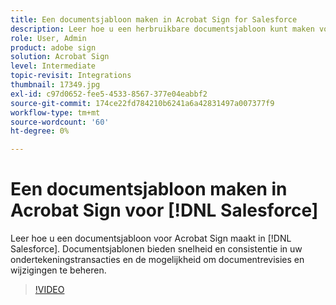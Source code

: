 ```yaml
---
title: Een documentsjabloon maken in Acrobat Sign for Salesforce
description: Leer hoe u een herbruikbare documentsjabloon kunt maken voor snelheid en consistentie
role: User, Admin
product: adobe sign
solution: Acrobat Sign
level: Intermediate
topic-revisit: Integrations
thumbnail: 17349.jpg
exl-id: c97d0652-fee5-4533-8567-377e04eabbf2
source-git-commit: 174ce22fd784210b6241a6a42831497a007377f9
workflow-type: tm+mt
source-wordcount: '60'
ht-degree: 0%

---
```


# Een documentsjabloon maken in Acrobat Sign voor [!DNL Salesforce]

Leer hoe u een documentsjabloon voor Acrobat Sign maakt in [!DNL Salesforce]. Documentsjablonen bieden snelheid en consistentie in uw ondertekeningstransacties en de mogelijkheid om documentrevisies en wijzigingen te beheren.

>[!VIDEO](https://video.tv.adobe.com/v/17349?hidetitle=true)
